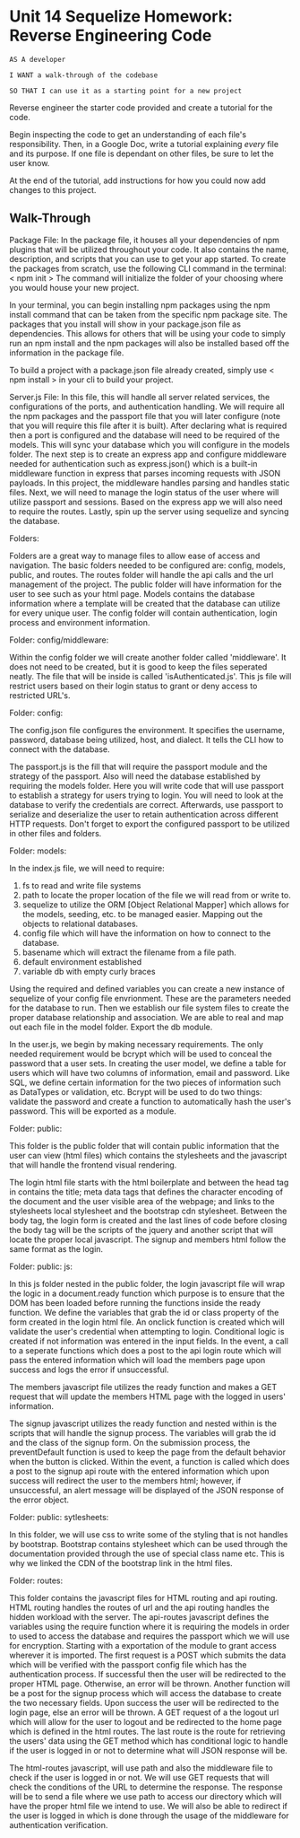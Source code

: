 # Unit 14 Sequelize Homework: Reverse Engineering Code

```
AS A developer

I WANT a walk-through of the codebase

SO THAT I can use it as a starting point for a new project
```

Reverse engineer the starter code provided and create a tutorial for the code.

Begin inspecting the code to get an understanding of each file's responsibility. Then, in a Google Doc, write a tutorial explaining *every* file and its purpose. If one file is dependant on other files, be sure to let the user know.

At the end of the tutorial, add instructions for how you could now add changes to this project.

## Walk-Through

Package File:
In the package file, it houses all your dependencies of npm plugins that will be utilized throughout your code. It also contains the name, description, and scripts that you can use to get your app started.
To create the packages from scratch, use the following CLI command in the terminal: < npm init >
The command will initialize the folder of your choosing where you would house your new project.

In your terminal, you can begin installing npm packages using the npm install command that can be taken from the specific npm package site. The packages that you install will show in your package.json file as dependencies. This allows for others that will be using your code to simply run an npm install and the npm packages will also be installed based off the information in the package file.

To build a project with a package.json file already created, simply use < npm install > in your cli to build your project.

Server.js File:
In this file, this will handle all server related services, the configurations of the ports, and authentication handling.
We will require all the npm packages and the passport file that you will later configure (note that you will require this file after it is built).
After declaring what is required then a port is configured and the database will need to be required of the models. This will sync your database which you will configure in the models folder. 
The next step is to create an express app and configure middleware needed for authentication such as express.json() which is a built-in middleware function in express that parses incoming requests with JSON payloads. In this project, the middleware handles parsing and handles static files.
Next, we will need to manage the login status of the user where will utilize passport and sessions. Based on the express app we will also need to require the routes.
Lastly, spin up the server using sequelize and syncing the database.

Folders:

Folders are a great way to manage files to allow ease of access and navigation. The basic folders needed to be configured are: config, models, public, and routes. The routes folder will handle the api calls and the url management of the project. The public folder will have information for the user to see such as your html page. Models contains the database information where a template will be created that the database can utilize for every unique user. The config folder will contain authentication, login process and environment information.

Folder: config/middleware:

Within the config folder we will create another folder called 'middleware'. It does not need to be created, but it is good to keep the files seperated neatly. The file that will be inside is called 'isAuthenticated.js'. This js file will restrict users based on their login status to grant or deny access to restricted URL's.

Folder: config:

The config.json file configures the environment. It specifies the username, password, database being utilized, host, and dialect. It tells the CLI how to connect with the database.

The passport.js is the fill that will require the passport module and the strategy of the passport. Also will need the database established by requiring the models folder. Here you will write code that will use passport to establish a strategy for users trying to login. You will need to look at the database to verify the credentials are correct. Afterwards, use passport to serialize and deserialize the user to retain authentication across different HTTP requests. Don't forget to export the configured passport to be utilized in other files and folders.

Folder: models:

In the index.js file, we will need to require:
1. fs to read and write file systems
2. path to locate the proper location of the file we will read from or write to.
3. sequelize to utilize the ORM [Object Relational Mapper] which allows for the models, seeding, etc. to be managed easier. Mapping out the objects to relational databases.
4. config file which will have the information on how to connect to the database.
5. basename which will extract the filename from a file path.
6. default environment established
7. variable db with empty curly braces

Using the required and defined variables you can create a new instance of sequelize of your config file envrionment. These are the parameters needed for the database to run. Then we establish our file system files to create the proper database relationship and association. We are able to real and map out each file in the model folder. Export the db module.

In the user.js, we begin by making necessary requirements. The only needed requirement would be bcrypt which will be used to conceal the password that a user sets. In creating the user model, we define a table for users which will have two columns of information, email and password. Like SQL, we define certain information for the two pieces of information such as DataTypes or validation, etc. Bcrypt will be used to do two things: validate the password and create a function to automatically hash the user's password. This will be exported as a module.

Folder: public:

This folder is the public folder that will contain public information that the user can view (html files) which contains the stylesheets and the javascript that will handle the frontend visual rendering.

The login html file starts with the html boilerplate and between the head tag in contains the title; meta data tags that defines the character encoding of the document and the user visible area of the webpage; and links to the stylesheets local stylesheet and the bootstrap cdn stylesheet. Between the body tag, the login form is created and the last lines of code before closing the body tag will be the scripts of the jquery and another script that will locate the proper local javascript. The signup and members html follow the same format as the login.

Folder: public: js:

In this js folder nested in the public folder, the login javascript file will wrap the logic in a document.ready function which purpose is to ensure that the DOM has been loaded before running the functions inside the ready function. We define the variables that grab the id or class property of the form created in the login html file. An onclick function is created which will validate the user's credential when attempting to login. Conditional logic is created if not information was entered in the input fields. In the event, a call to a seperate functions which does a post to the api login route which will pass the entered information which will load the members page upon success and logs the error if unsuccessful.

The members javascript file utilizes the ready function and makes a GET request that will update the members HTML page with the logged in users' information.

The signup javascript utilizes the ready function and nested within is the scripts that will handle the signup process. The variables will grab the id and the class of the signup form. On the submission process, the preventDefault function is used to keep the page from the default behavior when the button is clicked. Within the event, a function is called which does a post to the signup api route with the entered information which upon success will redirect the user to the members html; however, if unsuccessful, an alert message will be displayed of the JSON response of the error object.

Folder: public: sytlesheets:

In this folder, we will use css to write some of the styling that is not handles by bootstrap. Bootstrap contains stylesheet which can be used through the documentation provided through the use of special class name etc. This is why we linked the CDN of the bootstrap link in the html files.

Folder: routes:

This folder contains the javascript files for HTML routing and api routing. HTML routing handles the routes of url and the api routing handles the hidden workload with the server.
The api-routes javascript defines the variables using the require function where it is requiring the models in order to used to access the database and requires the passport which we will use for encryption. Starting with a exportation of the module to grant access wherever it is imported. The first request is a POST which submits the data which will be verified with the passport config file which has the authentication process. If successful then the user will be redirected to the proper HTML page. Otherwise, an error will be thrown. Another function will be a post for the signup process which will access the database to create the two necessary fields. Upon success the user will be redirected to the login page, else an error will be thrown.
A GET request of a the logout url which will allow for the user to logout and be redirected to the home page which is defined in the html routes. The last route is the route for retrieving the users' data using the GET method which has conditional logic to handle if the user is logged in or not to determine what will JSON response will be.

The html-routes javascript, will use path and also the middleware file to check if the user is logged in or not. We will use GET requests that will check the conditions of the URL to determine the response. The response will be to send a file where we use path to access our directory which will have the proper html file we intend to use. We will also be able to redirect if the user is logged in which is done through the usage of the middleware for authentication verification.